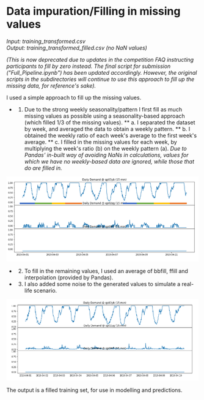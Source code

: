 # Data impuration/Filling in missing values

_Input: training_transformed.csv </br>
Output: training_transformed_filled.csv (no NaN values)_

_(This is now deprecated due to updates in the competition FAQ instructing participants to fill by zero instead.
The final script for submission ("Full_Pipeline.ipynb") has been updated accordingly.
However, the original scripts in the subdirectories will continue to use this approach to fill up the missing data,
for reference's sake)._

I used a simple approach to fill up the missing values. 

* 1. Due to the strong weekly seasonality/pattern I first fill as much missing values as possible using a seasonality-based approach (which filled 1/3 of the missing values).
** a. I separated the dataset by week, and averaged the data to obtain a weekly pattern.
** b. I obtained the weekly ratio of each week's average to the first week's average.
** c. I filled in the missing values for each week, by multiplying the week's ratio (b) on the weekly pattern (a).
_Due to Pandas' in-built way of avoiding NaNs in calculations, values for which we have no weekly-based data are ignored, while those that do are filled in._

![Weekly Seasonality](../images/graph_weekly.png?raw=true "Weekly Seasonality")
	
* 2. To fill in the remaining values, I used an average of bbfill, ffill and interpolation (provided by Pandas).

* 3. I also added some noise to the generated values to simulate a real-life scenario.

![Graph with all NaN values filled, and additional noise](../images/graph_noise.png?raw=true "Graph with all NaN values filled, and additional noise")

The output is a filled training set, for use in modelling and predictions.